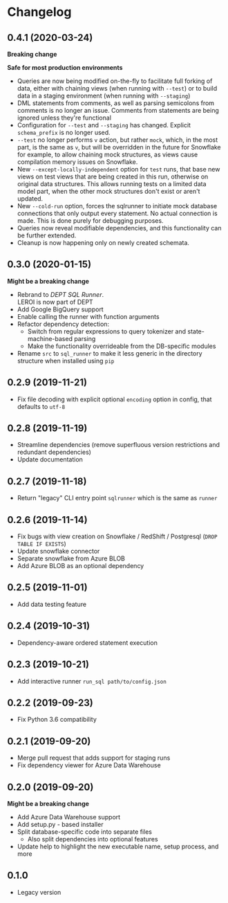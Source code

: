# Changelog

## 0.4.1 (2020-03-24)

**Breaking change**

**Safe for most production environments**

- Queries are now being modified on-the-fly to facilitate full forking of data, either with chaining views (when running with `--test`) or to build data in a staging environment (when running with `--staging`)
- DML statements from comments, as well as parsing semicolons from comments is no longer an issue. Comments from statements are being ignored unless they're functional
- Configuration for `--test` and `--staging` has changed. Explicit `schema_prefix` is no longer used.
- `--test` no longer performs `v` action, but rather `mock`, which, in the most part, is the same as `v`, but will be overridden in the future for Snowflake for example, to allow chaining mock structures, as views cause compilation memory issues on Snowflake.
- New `--except-locally-independent` option for `test` runs, that base new views on test views that are being created in this run, otherwise on original data structures. This allows running tests on a limited data model part, when the other mock structures don't exist or aren't updated.
- New `--cold-run` option, forces the sqlrunner to initiate mock database connections that only output every statement. No actual connection is made. This is done purely for debugging purposes.
- Queries now reveal modifiable dependencies, and this functionality can be further extended.
- Cleanup is now happening only on newly created schemata.

## 0.3.0 (2020-01-15)
**Might be a breaking change**
- Rebrand to _DEPT SQL Runner_.  
  LEROI is now part of DEPT
- Add Google BigQuery support
- Enable calling the runner with function arguments
- Refactor dependency detection:
  - Switch from regular expressions to query tokenizer and state-machine-based parsing
  - Make the functionality overrideable from the DB-specific modules
- Rename `src` to `sql_runner` to make it less generic in the directory structure when installed using `pip`

## 0.2.9 (2019-11-21)
- Fix file decoding with explicit optional `encoding` option in config, that defaults to `utf-8`

## 0.2.8 (2019-11-19)
- Streamline dependencies (remove superfluous version restrictions and redundant dependencies)
- Update documentation

## 0.2.7 (2019-11-18)
- Return "legacy" CLI entry point `sqlrunner` which is the same as `runner`

## 0.2.6 (2019-11-14)
- Fix bugs with view creation on Snowflake / RedShift / Postgresql (`DROP TABLE IF EXISTS`)
- Update snowflake connector
- Separate snowflake from Azure BLOB
- Add Azure BLOB as an optional dependency

## 0.2.5 (2019-11-01)
- Add data testing feature

## 0.2.4 (2019-10-31)
- Dependency-aware ordered statement execution

## 0.2.3 (2019-10-21)
- Add interactive runner `run_sql path/to/config.json`

## 0.2.2 (2019-09-23)
- Fix Python 3.6 compatibility

## 0.2.1 (2019-09-20)
- Merge pull request that adds support for staging runs
- Fix dependency viewer for Azure Data Warehouse

## 0.2.0 (2019-09-20)
**Might be a breaking change**
- Add Azure Data Warehouse support
- Add setup.py - based installer
- Split database-specific code into separate files
  - Also split dependencies into optional features
- Update help to highlight the new executable name, setup process, and more

## 0.1.0
- Legacy version
